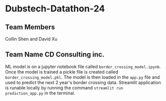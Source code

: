 # Dubstech-Datathon-24

## Team Members
Collin Shen and David Xu

## Team Name CD Consulting inc.

ML model is on a jupyter notebook file called `border_crossing_model.ipynb`. Once the model is trained a pickle file is created called `border_crossing_model.pkl`. The model is then loaded in the `app.py` file and used to predict the next 2 year's border crossing data. Streamlit application is runable locally by running the command `streamlit run prediction_app.py` in the terminal.